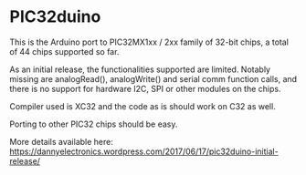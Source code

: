 # PIC32duino

This is the Arduino port to PIC32MX1xx / 2xx family of 32-bit chips, a total of 44 chips supported so far.

As an initial release, the functionalities supported are limited. Notably missing are analogRead(), analogWrite() and serial comm function calls, and there is no support for hardware I2C, SPI or other modules on the chips.

Compiler used is XC32 and the code as is should work on C32 as well.

Porting to other PIC32 chips should be easy.

More details available here: https://dannyelectronics.wordpress.com/2017/06/17/pic32duino-initial-release/
